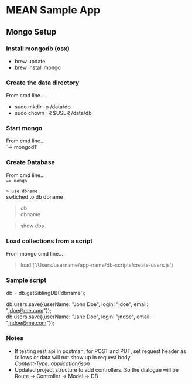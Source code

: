 # MEAN Sample App

## Mongo Setup
### Install mongodb (osx)
- brew update
- brew install mongo

### Create the data directory
From cmd line...
- sudo mkdir -p /data/db
- sudo chown -R $USER /data/db


### Start mongo
From cmd line...  
`=> mongod1'  

### Create Database
From cmd line...  
`=> mongo`  

`> use dbname`  
swtiched to db dbname  

> db  
dbname  

> show dbs  

### Load collections from a script
From mongo cmd line...  
> load ('/Users/username/app-name/db-scripts/create-users.js')  

### Sample script
db = db.getSiblingDB('dbname');  

db.users.save({userName: "John Doe", login: "jdoe", email: "jdoe@me.com"});  
db.users.save({userName: "Jane Doe", login: "jndoe", email: "jndoe@me.com"});  

### Notes
- If testing rest api in postman, for POST and PUT, set request header as follows or data will not show up in request body  
	_Content-Type: application/json_  
- Updated project structure to add controllers. So the dialogue will be  
  Route -> Controller -> Model -> DB  

